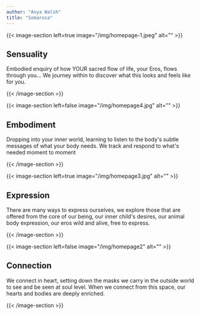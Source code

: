 ```yaml
---
author: "Anya Walsh"
title: "Somarosa"
---
```


{{< image-section left=true image="/img/homepage-1.jpeg" alt="" >}}

## Sensuality

Embodied enquiry of how YOUR sacred flow of life, your Eros, flows through you... We journey within to discover what this looks and feels like for you. 

{{< /image-section >}}

{{< image-section left=false image="/img/homepage4.jpg" alt="" >}}

## Embodiment

Dropping into your inner world, learning to listen to the body's subtle messages of what your body needs. We track and respond to  what's needed moment to moment

{{< /image-section >}}

{{< image-section left=true image="/img/homepage3.jpg" alt="" >}}

## Expression

There are many ways to express ourselves, we explore those that are offered from the core of our being, our inner child's desires, our animal body expression, our eros wild and alive, free to express. 

{{< /image-section >}}

{{< image-section left=false image="/img/homepage2" alt="" >}}

## Connection

We connect in heart, setting down the masks we carry in the outside world to see and be seen at soul level. When we connect from this space, our hearts and bodies are deeply enriched.

{{< /image-section >}}


